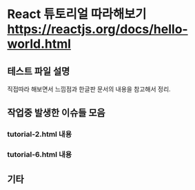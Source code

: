 # React 튜토리얼 따라해보기 https://reactjs.org/docs/hello-world.html

## 테스트 파일 설명

  직접따라 해보면서 느낌점과 한글판 문서의 내용을 참고해서 정리.

## 작업중 발생한 이슈들 모음

### tutorial-2.html 내용

### tutorial-6.html 내용


## 기타

